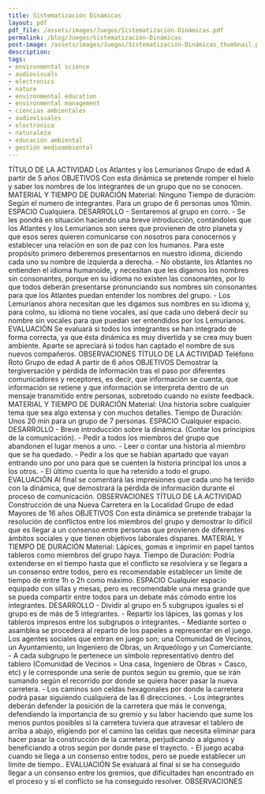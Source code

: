 ```yaml
---
title: Sistematización Dinámicas
layout: pdf
pdf_file: /assets/images/Juegos/Sistematización-Dinámicas.pdf
permalink: /blog/Juegos/Sistematización-Dinámicas
post-image: /assets/images/Juegos/Sistematización-Dinámicas_thumbnail.png
description:
tags:
- environmental science
- audiovisuals
- electronics
- nature
- environmental education
- environmental management
- ciencias ambientales
- audiovisuales
- electrónica
- naturaleza
- educación ambiental
- gestión medioambiental
---
```


TÍTULO DE LA ACTIVIDAD Los Atlantes y los Lemurianos Grupo de edad A partir de 5 años OBJETIVOS Con esta dinámica se pretende romper el hielo y saber los nombres de los integrantes de un grupo que no se conocen. MATERIAL Y TIEMPO DE DURACIÓN Material: Ninguno Tiempo de duración: Según el numero de integrantes. Para un grupo de 6 personas unos 10min. ESPACIO Cualquiera. DESARROLLO - Sentaremos al grupo en corro. - Se les pondrá en situación haciendo una breve introducción, contándoles que los Atlantes y los Lemurianos son seres que provienen de otro planeta y que esos seres quieren comunicarse con nosotros para conocernos y establecer una relación en son de paz con los humanos. Para este propósito primero deberemos presentarnos en nuestro idioma, diciendo cada uno su nombre de izquierda a derecha. - No obstante, los Atlantes no entienden el idioma humanoide, y necesitan que les digamos los nombres sin consonantes, porque en su idioma no existen las consonantes, por lo que todos deberán presentarse pronunciando sus nombres sin consonantes para que los Atlantes puedan entender los nombres del grupo. - Los Lemurianos ahora necesitan que les digamos sus nombres en su idioma y, para colmo, su idioma no tiene vocales, así que cada uno deberá decir su nombre sin vocales para que puedan ser entendidos por los Lemurianos. EVALUACIÓN Se evaluará si todos los integrantes se han integrado de forma correcta, ya que ésta dinámica es muy divertida y se crea muy buen ambiente. Aparte se apreciará si todos han captado el nombre de sus nuevos compañeros. OBSERVACIONES TÍTULO DE LA ACTIVIDAD Teléfono Roto Grupo de edad A partir de 6 años OBJETIVOS Demostrar la tergiversación y pérdida de información tras el paso por diferentes comunicadores y receptores, es decir, que información se cuenta, que información se retiene y que información se interpreta dentro de un mensaje transmitido entre personas, sobretodo cuando no existe feedback. MATERIAL Y TIEMPO DE DURACIÓN Material: Una historia sobre cualquier tema que sea algo extensa y con muchos detalles. Tiempo de Duración: Unos 20 min para un grupo de 7 personas. ESPACIO Cualquier espacio. DESARROLLO - Breve introducción sobre la dinámica. (Contar los principios de la comunicación). - Pedir a todos los miembros del grupo que abandonen el lugar menos a uno. - Leer o contar una historia al miembro que se ha quedado. - Pedir a los que se habían apartado que vayan entrando uno por uno para que se cuenten la historia principal los unos a los otros. - El último cuenta lo que ha retenido a todo el grupo. EVALUACIÓN Al final se comentará las impresiones que cada uno ha tenido con la dinámica, que demostrará la pérdida de información durante el proceso de comunicación. OBSERVACIONES TÍTULO DE LA ACTIVIDAD Construcción de una Nueva Carretera en la Localidad Grupo de edad Mayores de 16 años OBJETIVOS Con esta dinámica se pretende trabajar la resolución de conflictos entre los miembros del grupo y demostrar lo difícil que es llegar a un consenso entre personas que provienen de diferentes ámbitos sociales y que tienen objetivos laborales dispares. MATERIAL Y TIEMPO DE DURACIÓN Material: Lápices, gomas e imprimir en papel tantos tableros como miembros del grupo haya. Tiempo de Duración: Podría extenderse en el tiempo hasta que el conflicto se resolviera y se llegara a un consenso entre todos, pero es recomendable establecer un límite de tiempo de entre 1h o 2h como máximo. ESPACIO Cualquier espacio equipado con sillas y mesas, pero es recomendable una mesa grande que se pueda compartir entre todos para un debate más cómodo entre los integrantes. DESARROLLO - Dividir al grupo en 5 subgrupos iguales si el grupo es de más de 5 integrantes. - Repartir los lápices, las gomas y los tableros impresos entre los subgrupos o integrantes. - Mediante sorteo o asamblea se procederá al reparto de los papeles a representar en el juego. Los agentes sociales que entran en juego son; una Comunidad de Vecinos, un Ayuntamiento, un Ingeniero de Obras, un Arqueólogo y un Comerciante. - A cada subgrupo le pertenece un símbolo representativo dentro del tablero (Comunidad de Vecinos = Una casa, Ingeniero de Obras = Casco, etc) y le corresponde una serie de puntos según su gremio, que se irán sumando según el recorrido por donde se quiera hacer pasar la nueva carretera. - Los caminos son celdas hexagonales por donde la carretera podrá pasar siguiendo cualquiera de las 6 direcciones. - Los integrantes deberán defender la posición de la carretera que más le convenga, defendiendo la importancia de su gremio y su labor haciendo que sume los menos puntos posibles si la carretera tuviera que atravesar el tablero de arriba a abajo, eligiendo por el camino las celdas que necesita eliminar para hacer pasar la construcción de la carretera, perjudicando a algunos y beneficiando a otros según por donde pase el trayecto. - El juego acaba cuando se llega a un consenso entre todos, pero se puede establecer un límite de tiempo.. EVALUACIÓN Se evaluará al final si se ha conseguido llegar a un consenso entre los gremios, que dificultades han encontrado en el proceso y si el conflicto se ha conseguido resolver. OBSERVACIONES

